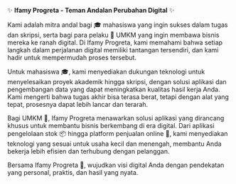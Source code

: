 ✨ **Ifamy Progreta - Teman Andalan Perubahan Digital** ✨

Kami adalah mitra andal bagi 🎓 mahasiswa yang ingin sukses dalam tugas dan skripsi, serta bagi para pelaku 🏢 UMKM yang ingin membawa bisnis mereka ke ranah digital. Di Ifamy Progreta, kami memahami bahwa setiap langkah dalam perjalanan digital memiliki tantangan tersendiri, dan kami hadir untuk mempermudah proses tersebut. 

Untuk mahasiswa 🎓, kami menyediakan dukungan teknologi untuk menyelesaikan proyek akademik hingga skripsi, dengan solusi aplikasi dan pengembangan data yang dapat meningkatkan kualitas hasil kerja Anda. Kami mengerti bahwa tugas akhir bisa terasa berat, tetapi dengan alat yang tepat, prosesnya dapat lebih lancar dan terarah.

Bagi UMKM 💼, Ifamy Progreta menawarkan solusi aplikasi yang dirancang khusus untuk membantu bisnis berkembang di era digital. Dari aplikasi pengelolaan stok 📦 hingga platform penjualan online 🛒, kami menyediakan teknologi yang sesuai untuk usaha kecil dan menengah, membantu Anda bekerja lebih efisien dan terhubung dengan pelanggan.

Bersama Ifamy Progreta 🤝, wujudkan visi digital Anda dengan pendekatan yang personal, praktis, dan hasil yang nyata.
